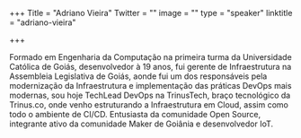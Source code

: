 +++
Title = "Adriano Vieira"
Twitter = ""
image = ""
type = "speaker"
linktitle = "adriano-vieira"

+++

Formado em Engenharia da Computação na primeira turma da Universidade Católica de Goiás, desenvolvedor à 19 anos, fui gerente de Infraestrutura na Assembleia Legislativa de Goiás, aonde fui um dos responsáveis pela modernização da Infraestrutura e implementação das práticas DevOps mais modernas, sou hoje TechLead DevOps na TrinusTech, braço tecnológico da Trinus.co, onde venho estruturando a Infraestrutura em Cloud, assim como todo o ambiente de CI/CD. Entusiasta da comunidade Open Source, integrante ativo da comunidade Maker de Goiânia e desenvolvedor IoT.

